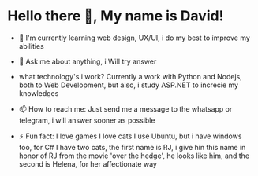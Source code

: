# Hello there 👋, My name is David!

- 🌱 I'm currently learning web design, UX/UI, i do my best to improve my abilities

- 💬 Ask me about anything, i Will try answer

- what technology's i work?
  Currently a work with Python and Nodejs, both to Web Development, but also, i study ASP.NET to increcie my knowledges

- 📫 How to reach me:
  Just send me a message to the whatsapp or telegram, i will answer sooner as possible

- ⚡ Fun fact:
  I love games
  I love cats
  I use Ubuntu, but i have windows too, for C#
  I have two cats, the first name is RJ, i give hin this name in honor of RJ from the movie 'over the hedge', he looks like him,
  and the second is Helena, for her affectionate way
